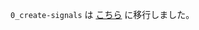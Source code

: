 `0_create-signals` は [こちら](https://docs.intdash.jp/sdk/python/latest/ja/guide/signalsample.html) に移行しました。